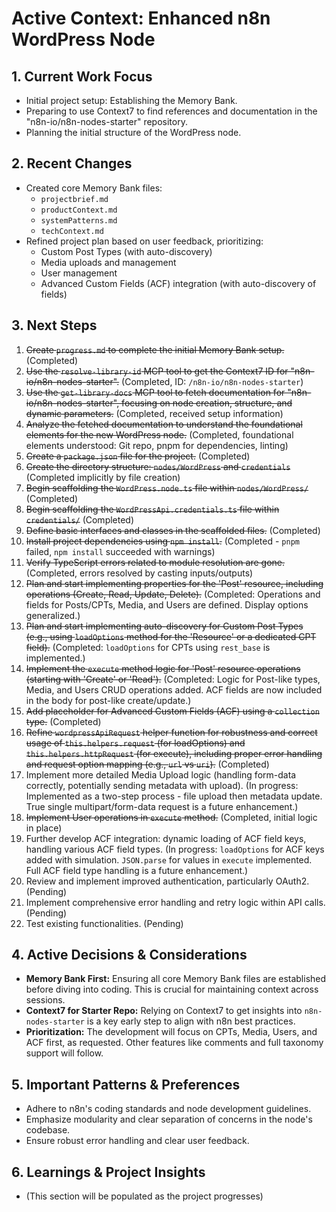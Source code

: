 # Active Context: Enhanced n8n WordPress Node

## 1. Current Work Focus
- Initial project setup: Establishing the Memory Bank.
- Preparing to use Context7 to find references and documentation in the "n8n-io/n8n-nodes-starter" repository.
- Planning the initial structure of the WordPress node.

## 2. Recent Changes
- Created core Memory Bank files:
    - `projectbrief.md`
    - `productContext.md`
    - `systemPatterns.md`
    - `techContext.md`
- Refined project plan based on user feedback, prioritizing:
    - Custom Post Types (with auto-discovery)
    - Media uploads and management
    - User management
    - Advanced Custom Fields (ACF) integration (with auto-discovery of fields)

## 3. Next Steps
1. ~~Create `progress.md` to complete the initial Memory Bank setup.~~ (Completed)
2. ~~Use the `resolve-library-id` MCP tool to get the Context7 ID for "n8n-io/n8n-nodes-starter".~~ (Completed, ID: `/n8n-io/n8n-nodes-starter`)
3. ~~Use the `get-library-docs` MCP tool to fetch documentation for "n8n-io/n8n-nodes-starter", focusing on node creation, structure, and dynamic parameters.~~ (Completed, received setup information)
4. ~~Analyze the fetched documentation to understand the foundational elements for the new WordPress node.~~ (Completed, foundational elements understood: Git repo, pnpm for dependencies, linting)
5. ~~Create a `package.json` file for the project.~~ (Completed)
6. ~~Create the directory structure: `nodes/WordPress` and `credentials`~~ (Completed implicitly by file creation)
7. ~~Begin scaffolding the `WordPress.node.ts` file within `nodes/WordPress/`~~ (Completed)
8. ~~Begin scaffolding the `WordPressApi.credentials.ts` file within `credentials/`~~ (Completed)
9. ~~Define basic interfaces and classes in the scaffolded files.~~ (Completed)
10. ~~Install project dependencies using `npm install`.~~ (Completed - `pnpm` failed, `npm install` succeeded with warnings)
11. ~~Verify TypeScript errors related to module resolution are gone.~~ (Completed, errors resolved by casting inputs/outputs)
12. ~~Plan and start implementing properties for the 'Post' resource, including operations (Create, Read, Update, Delete).~~ (Completed: Operations and fields for Posts/CPTs, Media, and Users are defined. Display options generalized.)
13. ~~Plan and start implementing auto-discovery for Custom Post Types (e.g., using `loadOptions` method for the 'Resource' or a dedicated CPT field).~~ (Completed: `loadOptions` for CPTs using `rest_base` is implemented.)
14. ~~Implement the `execute` method logic for 'Post' resource operations (starting with 'Create' or 'Read').~~ (Completed: Logic for Post-like types, Media, and Users CRUD operations added. ACF fields are now included in the body for post-like create/update.)
15. ~~Add placeholder for Advanced Custom Fields (ACF) using a `collection` type.~~ (Completed)
16. ~~Refine `wordpressApiRequest` helper function for robustness and correct usage of `this.helpers.request` (for loadOptions) and `this.helpers.httpRequest` (for execute), including proper error handling and request option mapping (e.g., `url` vs `uri`).~~ (Completed)
17. Implement more detailed Media Upload logic (handling form-data correctly, potentially sending metadata with upload). (In progress: Implemented as a two-step process - file upload then metadata update. True single multipart/form-data request is a future enhancement.)
18. ~~Implement User operations in `execute` method.~~ (Completed, initial logic in place)
19. Further develop ACF integration: dynamic loading of ACF field keys, handling various ACF field types. (In progress: `loadOptions` for ACF keys added with simulation. `JSON.parse` for values in `execute` implemented. Full ACF field type handling is a future enhancement.)
20. Review and implement improved authentication, particularly OAuth2. (Pending)
21. Implement comprehensive error handling and retry logic within API calls. (Pending)
22. Test existing functionalities. (Pending)

## 4. Active Decisions & Considerations
- **Memory Bank First:** Ensuring all core Memory Bank files are established before diving into coding. This is crucial for maintaining context across sessions.
- **Context7 for Starter Repo:** Relying on Context7 to get insights into `n8n-nodes-starter` is a key early step to align with n8n best practices.
- **Prioritization:** The development will focus on CPTs, Media, Users, and ACF first, as requested. Other features like comments and full taxonomy support will follow.

## 5. Important Patterns & Preferences
- Adhere to n8n's coding standards and node development guidelines.
- Emphasize modularity and clear separation of concerns in the node's codebase.
- Ensure robust error handling and clear user feedback.

## 6. Learnings & Project Insights
- (This section will be populated as the project progresses)
